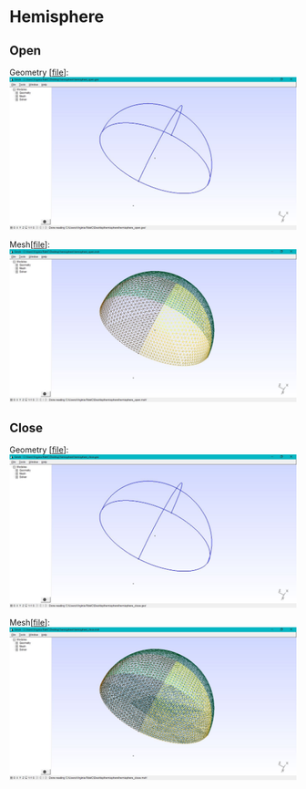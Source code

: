 # Hemisphere

## Open

Geometry [[file](hemisphere_open.geo)]:
![](hemisphere_open.JPG)


Mesh[[file](hemisphere_open.msh)]:
![](hemisphere_open_mesh.JPG)

## Close

Geometry [[file](hemisphere_close.geo)]:
![](hemisphere_close.JPG)


Mesh[[file](hemisphere_close.msh)]:
![](hemisphere_close_mesh.JPG)
